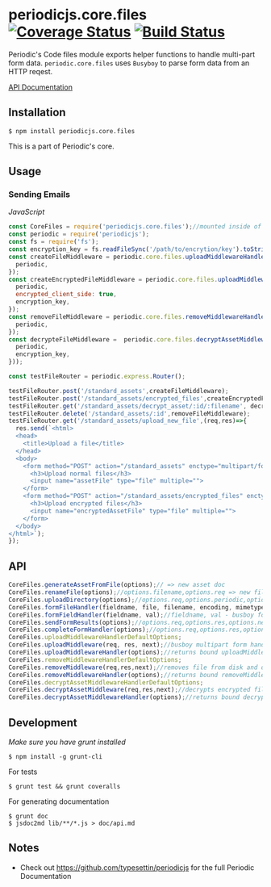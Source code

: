 # periodicjs.core.files [![Coverage Status](https://coveralls.io/repos/github/typesettin/periodicjs.core.files/badge.svg?branch=master)](https://coveralls.io/github/typesettin/periodicjs.core.files?branch=master) [![Build Status](https://travis-ci.org/typesettin/periodicjs.core.files.svg?branch=master)](https://travis-ci.org/typesettin/periodicjs.core.files)

Periodic's Code files module exports helper functions to handle multi-part form data. `periodic.core.files` uses `Busyboy` to parse form data from an HTTP reqest.

 [API Documentation](https://github.com/typesettin/periodicjs.core.files/blob/master/doc/api.md)

## Installation

```
$ npm install periodicjs.core.files
```

This is a part of Periodic's core.

## Usage

### Sending Emails
*JavaScript*
```javascript
const CoreFiles = require('periodicjs.core.files');//mounted inside of periodic on periodic.core.files
const periodic = require('periodicjs');
const fs = require('fs');
const encryption_key = fs.readFileSync('/path/to/encrytion/key').toString() ||'encryption_password';
const createFileMiddleware = periodic.core.files.uploadMiddlewareHandler({
  periodic,
});
const createEncryptedFileMiddleware = periodic.core.files.uploadMiddlewareHandler({
  periodic,
  encrypted_client_side: true, 
  encryption_key,
});
const removeFileMiddleware = periodic.core.files.removeMiddlewareHandler({   
  periodic, 
});
const decrypteFileMiddleware =  periodic.core.files.decryptAssetMiddlewareHandler({
  periodic,
  encryption_key,
}));

const testFileRouter = periodic.express.Router();

testFileRouter.post('/standard_assets',createFileMiddleware);
testFileRouter.post('/standard_assets/encrypted_files',createEncryptedFileMiddleware);
testFileRouter.get('/standard_assets/decrypt_asset/:id/:filename', decrypteFileMiddleware);
testFileRouter.delete('/standard_assets/:id',removeFileMiddleware);
testFileRouter.get('/standard_assets/upload_new_file',(req,res)=>{
  res.send(`<html>
  <head>
    <title>Upload a file</title>
  </head>
  <body>
    <form method="POST" action="/standard_assets" enctype="multipart/form-data">
      <h3>Upload normal files</h3>
      <input name="assetFile" type="file" multiple="">
    </form>
    <form method="POST" action="/standard_assets/encrypted_files" enctype="multipart/form-data">
      <h3>Upload encrypted files</h3>
      <input name="encryptedAssetFile" type="file" multiple="">
    </form>
  </body>
</html>`);
});
```



## API

```javascript
CoreFiles.generateAssetFromFile(options);// => new asset doc
CoreFiles.renameFile(options);//options.filename,options.req => new file string
CoreFiles.uploadDirectory(options);//options.req,options.periodic,options.upload_dir => {dir path info}
CoreFiles.formFileHandler(fieldname, file, filename, encoding, mimetype);// - busboy file handler
CoreFiles.formFieldHandler(fieldname, val);//fieldname, val - busboy form field handler
CoreFiles.sendFormResults(options);//options.req,options.res,options.next - send http reponse or redirects
CoreFiles.completeFormHandler(options);//options.req,options.res,options.next - callback for busboy form processing completion
CoreFiles.uploadMiddlewareHandlerDefaultOptions;
CoreFiles.uploadMiddleware(req, res, next);//busboy multipart form handler
CoreFiles.uploadMiddlewareHandler(options);//returns bound uploadMiddleware function with options
CoreFiles.removeMiddlewareHandlerDefaultOptions;
CoreFiles.removeMiddleware(req,res,next);//removes file from disk and db
CoreFiles.removeMiddlewareHandler(options);//returns bound removeMiddleware function with optoins
CoreFiles.decryptAssetMiddlewareHandlerDefaultOptions;
CoreFiles.decryptAssetMiddleware(req,res,next);//decrypts encrypted file and pipes file content to response
CoreFiles.decryptAssetMiddlewareHandler(options);//returns bound decryptAssetMiddleware function with options
```
## Development
*Make sure you have grunt installed*
```
$ npm install -g grunt-cli
```

For tests
```
$ grunt test && grunt coveralls
```
For generating documentation
```
$ grunt doc
$ jsdoc2md lib/**/*.js > doc/api.md
```

## Notes
* Check out https://github.com/typesettin/periodicjs for the full Periodic Documentation